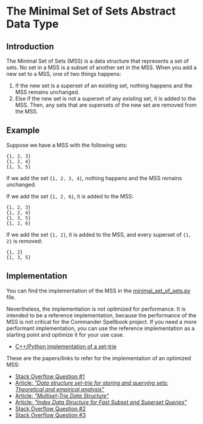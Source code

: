 # The Minimal Set of Sets Abstract Data Type

## Introduction

The Minimal Set of Sets (MSS) is a data structure that represents a set of sets.
No set in a MSS is a subset of another set in the MSS.
When you add a new set to a MSS, one of two things happens:

1. If the new set is a superset of an existing set, nothing happens and the MSS remains unchanged.
2. Else if the new set is not a superset of any existing set, it is added to the MSS.
   Then, any sets that are supersets of the new set are removed from the MSS.


## Example

Suppose we have a MSS with the following sets:

```
{1, 2, 3}
{1, 2, 4}
{1, 3, 5}
```

If we add the set `{1, 2, 3, 4}`, nothing happens and the MSS remains unchanged.

If we add the set `{1, 2, 6}`, it is added to the MSS:

```
{1, 2, 3}
{1, 2, 4}
{1, 3, 5}
{1, 2, 6}
```

If we add the set `{1, 2}`, it is added to the MSS, and every superset of `{1, 2}` is removed:

```
{1, 2}
{1, 3, 5}
```

## Implementation

You can find the implementation of the MSS in the [minimal_set_of_sets.py](https://github.com/SpaceCowMedia/commander-spellbook-backend/blob/master/backend/spellbook/variants/minimal_set_of_sets.py) file.

Nevertheless, the implementation is not optimized for performance.
It is intended to be a reference implementation, because the performance of the MSS is not critical for the Commander Spellbook project.
If you need a more performant implementation, you can use the reference implementation as a starting point and optimize it for your use case.

- [C++/Python implementation of a set-trie](https://github.com/BBVA/mercury-settrie)

These are the papers/links to refer for the implementation of an optimized MSS:

- [Stack Overflow Question #1](https://stackoverflow.com/questions/1737076/collection-of-sets-containing-no-sets-which-are-a-subset-of-another-in-the-colle)
- [Article: _"Data structure set-trie for storing and querying sets: Theoretical and empirical analysis"_](https://journals.plos.org/plosone/article/authors?id=10.1371/journal.pone.0245122)
- [Article: _"Multiset-Trie Data Structure"_](https://www.mdpi.com/1999-4893/16/3/170)
- [Article: _"Index Data Structure for Fast Subset and Superset Queries"_](https://osebje.famnit.upr.si/~savnik/papers/cdares13.pdf)
- [Stack Overflow Question #2](https://stackoverflow.com/questions/9353100/quickly-checking-if-set-is-superset-of-stored-sets)
- [Stack Overflow Question #3](https://stackoverflow.com/questions/1263524/superset-search)
